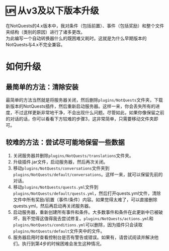 # 🆙 从v3及以下版本升级<!-- {docsify-ignore-all} -->
在NotQuests的4.x版本中，我对条件（包括前置）、事件（包括奖励）和整个文件夹结构（类别的原因）进行了诸多更改。  
为此编写一个自动转换器什么的既困难又耗时。这就是为什么早期版本的NotQuests与4.x不完全兼容。  
# 如何升级
## 最简单的方法：清除安装
最简单的方法当然就是将服务器关闭，然后删除```plugins/NotQuests```文件夹，下载新版本的NotQuests插件，然后重新启动服务器。这样一来，你会丢失所有的进度，不过这样更新非常地干净，不会出现什么问题。尽管如此，如果你像保留之前的对话的话，你可以看看下方较难的步骤3，这非常简单，只需要移动文件夹即可。  
## 较难的方法：尝试尽可能地保留一些数据
1. 关闭服务器并删除```plugins/NotQuests/translations```文件夹。
2. 升级插件.jar文件，启动服务器，然后再次关闭。  
3. 移动```plugins/NotQuests/conversations```文件夹到```plugins/NotQuests/default/conversations```。这样一来，就可以保留先前的对话。  
4. 移动```plugins/NotQuests/quests.yml```文件到```plugins/NotQuests/default/quests.yml```，然后打开quests.yml文件，清除文件中所有奖励/前置（事件/条件）内容。如果觉得太难了，可以直接删除quests.yml，然后再启动再关闭服务器。 
5.  启动服务器，重新创建所有事件和条件。大多数事件和条件在此更新中已被破坏，我不觉得这值得我去尝试修复。```plugins/NotQuests/actions.yml```和```plugins/NotQuests/conditions.yml```可以删除，因为插件只会读取```plugins/NotQuests/default```文件夹中的文件。  
6. 服务器启用时查看控制台是否有警告或错误。如果有，请尝试阅读并解决他们。执行到第4步的时候困难会发生这种情况。  
